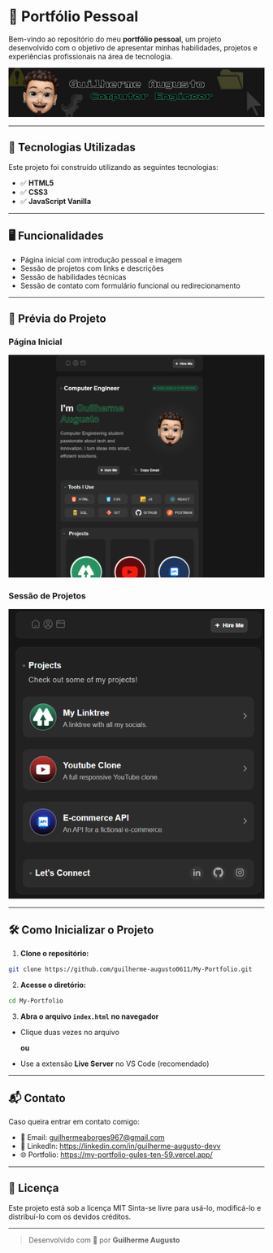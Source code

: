 # 💼 Portfólio Pessoal

Bem-vindo ao repositório do meu **portfólio pessoal**, um projeto desenvolvido com o objetivo de apresentar minhas habilidades, projetos e experiências profissionais na área de tecnologia.

![Banner](readme%20images/Portfolio%20banner.png)

---

## 🚀 Tecnologias Utilizadas

Este projeto foi construído utilizando as seguintes tecnologias:

- ✅ **HTML5**
- ✅ **CSS3**
- ✅ **JavaScript Vanilla**

---

## 🖥️ Funcionalidades

- Página inicial com introdução pessoal e imagem
- Sessão de projetos com links e descrições
- Sessão de habilidades técnicas
- Sessão de contato com formulário funcional ou redirecionamento

---

## 📸 Prévia do Projeto

### Página Inicial
![Página Inicial](./readme%20images/port1.png)

### Sessão de Projetos
![Sessão de Projetos](./readme%20images/port3.png)

---

## 🛠️ Como Inicializar o Projeto

1. **Clone o repositório:**

```bash
git clone https://github.com/guilherme-augusto0611/My-Portfolio.git

```

2. **Acesse o diretório:**
   
```bash
cd My-Portfolio

```

3. **Abra o arquivo `index.html` no navegador**

  * Clique duas vezes no arquivo
  
     **ou**
   
  * Use a extensão **Live Server** no VS Code (recomendado)

---

## 📬 Contato

Caso queira entrar em contato comigo:

* 📧 Email: guilhermeaborges967@gmail.com
* 💼 LinkedIn: https://linkedin.com/in/guilherme-augusto-devv
* 🌐 Portfolio: https://my-portfolio-gules-ten-59.vercel.app/
---

## 📄 Licença

Este projeto está sob a licença MIT
Sinta-se livre para usá-lo, modificá-lo e distribuí-lo com os devidos créditos.

---

> Desenvolvido com 💙 por **Guilherme Augusto**
